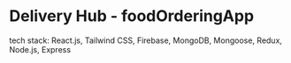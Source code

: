 # Delivery Hub - foodOrderingApp

tech stack: React.js, Tailwind CSS, Firebase, MongoDB, Mongoose, Redux, Node.js, Express     
